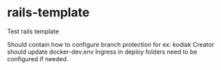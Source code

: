 # rails-template
Test rails template

Should contain how to configure branch protection for ex: kodiak
Creator should update docker-dev.env
Ingress in deploy folders need to be configured if needed.
